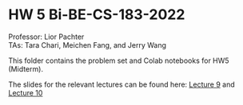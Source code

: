 # HW 5 Bi-BE-CS-183-2022
Professor: Lior Pachter  
TAs: Tara Chari, Meichen Fang, and Jerry Wang

This folder contains the problem set and Colab notebooks for HW5 (Midterm). 

The slides for the relevant lectures can be found here: [Lecture 9](https://docs.google.com/presentation/d/1XELEyVhr0vMpkaGXq4INhNq8mXttqz_NZ1ZGclUFM0Y/edit?usp=sharing) and [Lecture 10](https://docs.google.com/presentation/d/1XjHXsOVMdO0DgP8NvNCHC82DyudHrtf2YXOzRoPBN5g/edit?usp=sharing)
